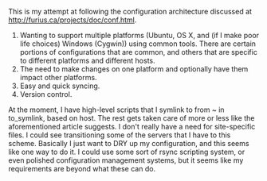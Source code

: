 This is my attempt at following the configuration architecture discussed at http://furius.ca/projects/doc/conf.html.

1) Wanting to support multiple platforms (Ubuntu, OS X, and (if I make poor life choices) Windows (Cygwin)) using common tools. There are certain portions of configurations that are common, and others that are specific to different platforms and different hosts.
2) The need to make changes on one platform and optionally have them impact other platforms.
3) Easy and quick syncing.
4) Version control.

At the moment, I have high-level scripts that I symlink to from ~ in to_symlink, based on host. The rest gets taken care of more or less like the aforementioned article suggests. I don't really have a need for site-specific files. I could see transitioning some of the servers that I have to this scheme. Basically I just want to DRY up my configuration, and this seems like one way to do it. I could use some sort of rsync scripting system, or even polished configuration management systems, but it seems like my requirements are beyond what these can do.
